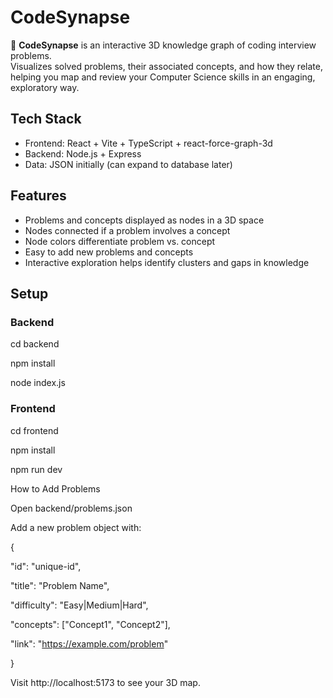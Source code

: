 # CodeSynapse

🧠 **CodeSynapse** is an interactive 3D knowledge graph of coding interview problems.  
Visualizes solved problems, their associated concepts, and how they relate, helping you map and review your Computer Science skills in an engaging, exploratory way.

## Tech Stack
- Frontend: React + Vite + TypeScript + react-force-graph-3d
- Backend: Node.js + Express
- Data: JSON initially (can expand to database later)

## Features
- Problems and concepts displayed as nodes in a 3D space  
- Nodes connected if a problem involves a concept  
- Node colors differentiate problem vs. concept  
- Easy to add new problems and concepts  
- Interactive exploration helps identify clusters and gaps in knowledge  

## Setup

### Backend

cd backend

npm install

node index.js

### Frontend

cd frontend

npm install

npm run dev

How to Add Problems

Open backend/problems.json

Add a new problem object with:

{
  
  "id": "unique-id",
  
  "title": "Problem Name",
  
  "difficulty": "Easy|Medium|Hard",
  
  "concepts": ["Concept1", "Concept2"],
  
  "link": "https://example.com/problem"

}

Visit http://localhost:5173 to see your 3D map.
